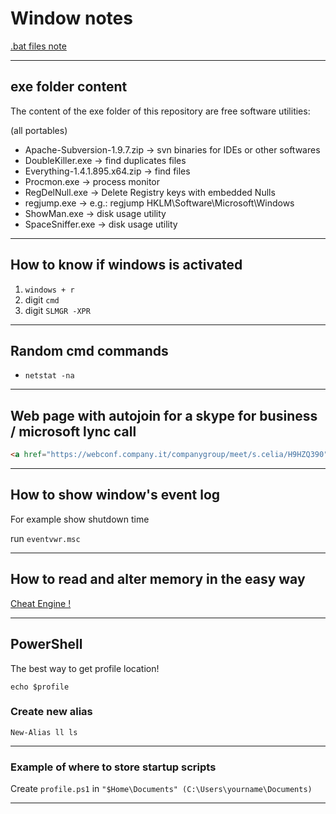 # Window notes

[.bat files note](bat.md)

---

## exe folder content

The content of the exe folder of this repository are free software utilities:

(all portables)

+ Apache-Subversion-1.9.7.zip -> svn binaries for IDEs or other softwares
+ DoubleKiller.exe -> find duplicates files
+ Everything-1.4.1.895.x64.zip -> find files
+ Procmon.exe -> process monitor
+ RegDelNull.exe -> Delete Registry keys with embedded Nulls
+ regjump.exe -> e.g.: regjump HKLM\Software\Microsoft\Windows
+ ShowMan.exe -> disk usage utility
+ SpaceSniffer.exe -> disk usage utility

---

## How to know if windows is activated

1. ```windows + r```
1. digit ```cmd```
1. digit ```SLMGR -XPR```

---

## Random cmd commands

+ ```netstat -na```

---

## Web page with autojoin for a skype for business / microsoft lync call

```html
<a href="https://webconf.company.it/companygroup/meet/s.celia/H9HZQ390">Join Skype Meeting</a>
```

---

## How to show window's event log

For example show shutdown time

run ```eventvwr.msc```

---

## How to read and alter memory in the easy way

[Cheat Engine !](https://www.cheatengine.org/)

---

## PowerShell

The best way to get profile location!

```shell
echo $profile
```

### Create new alias

```shell
New-Alias ll ls
```

---

### Example of where to store startup scripts

Create ```profile.ps1``` in ```"$Home\Documents" (C:\Users\yourname\Documents)```

---

